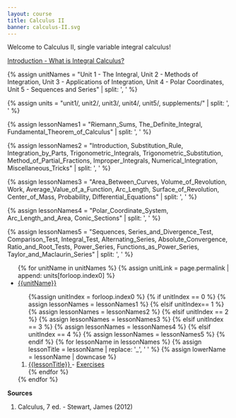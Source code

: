 ```yaml
---
layout: course
title: Calculus II
banner: calculus-II.svg
---
```


Welcome to Calculus II, single variable integral calculus!

<a class="page-link" href="/calculus-II/introduction">Introduction - What is Integral Calculus? </a>

{% assign unitNames = "Unit 1 - The Integral, Unit 2 - Methods of Integration, Unit 3 - Applications of Integration, Unit 4 - Polar Coordinates, Unit 5 - Sequences and Series" | split: ', ' %}

{% assign units = "unit1/, unit2/, unit3/, unit4/, unit5/, supplements/" | split: ', ' %}

{% assign lessonNames1 = "Riemann_Sums, The_Definite_Integral, Fundamental_Theorem_of_Calculus" | split: ', ' %}

{% assign lessonNames2 = "Introduction, Substitution_Rule, Integration_by_Parts, Trigonometric_Integrals, Trigonometric_Substitution, Method_of_Partial_Fractions, Improper_Integrals, Numerical_Integration, Miscellaneous_Tricks" | split: ', ' %}

{% assign lessonNames3 = "Area_Between_Curves, Volume_of_Revolution, Work, Average_Value_of_a_Function, Arc_Length, Surface_of_Revolution, Center_of_Mass, Probability, Differential_Equations" | split: ', ' %}

{% assign lessonNames4 = "Polar_Coordinate_System, Arc_Length_and_Area, Conic_Sections" | split: ', ' %}

{% assign lessonNames5 = "Sequences, Series_and_Divergence_Test, Comparison_Test, Integral_Test, Alternating_Series, Absolute_Convergence, Ratio_and_Root_Tests, Power_Series, Functions_as_Power_Series, Taylor_and_Maclaurin_Series" | split: ', ' %}

<ul>
{% for unitName in unitNames %}
{% assign unitLink = page.permalink | append: units[forloop.index0] %}
<li>  <a class="page-link" href="{{unitLink}}"> {{unitName}} </a> </li>
<ol> {%assign unitIndex = forloop.index0 %}
{% if unitIndex == 0 %} {% assign lessonNames = lessonNames1 %}
{% elsif unitIndex== 1 %}  {% assign lessonNames = lessonNames2 %}
{% elsif unitIndex == 2 %}  {% assign lessonNames = lessonNames3 %}
{% elsif unitIndex == 3 %}  {% assign lessonNames = lessonNames4 %}
{% elsif unitIndex == 4 %}  {% assign lessonNames = lessonNames5 %}
{% endif %}
{% for lessonName in lessonNames %}
{% assign lessonTitle = lessonName | replace:  '_', ' ' %}
{% assign lowerName = lessonName | downcase %}
<li> <a class = "page-link" href = "{{ lowerName | prepend: units[unitIndex] | prepend: current_page.permalink }}"> {{lessonTitle}} </a> - <a class = "page-link" href = "{{ lowerName | prepend: units[unitIndex] | prepend: current_page.permalink | append: "-exercises" }}"> Exercises </a> </li>
{% endfor %}
</ol>
{% endfor %}
</ul>

**Sources**

1. Calculus, 7 ed. - Stewart, James (2012)
